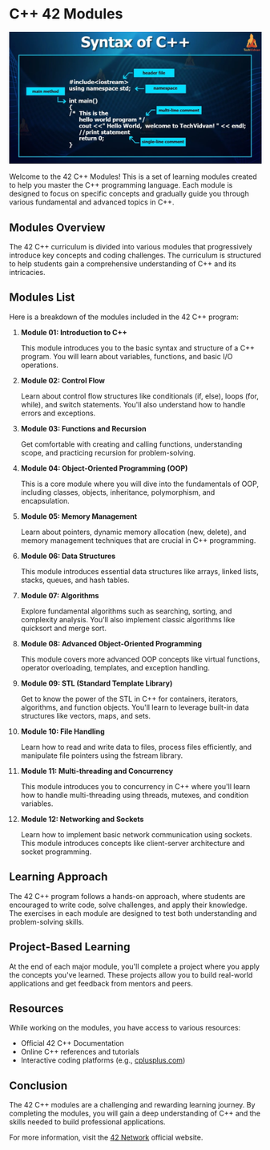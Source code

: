 <h1>C++ 42 Modules</h1>
    <div>
        <img src="Capture.PNG" alt="c++_logo">
    </div>
<p>Welcome to the 42 C++ Modules! This is a set of learning modules created to help you master the C++ programming language. Each module is designed to focus on specific concepts and gradually guide you through various fundamental and advanced topics in C++.</p>

<h2>Modules Overview</h2>
<p>The 42 C++ curriculum is divided into various modules that progressively introduce key concepts and coding challenges. The curriculum is structured to help students gain a comprehensive understanding of C++ and its intricacies.</p>

<h2>Modules List</h2>
<p>Here is a breakdown of the modules included in the 42 C++ program:</p>

<ol>
    <li><strong>Module 01: Introduction to C++</strong>
        <p>This module introduces you to the basic syntax and structure of a C++ program. You will learn about variables, functions, and basic I/O operations.</p>
    </li>
    <li><strong>Module 02: Control Flow</strong>
        <p>Learn about control flow structures like conditionals (if, else), loops (for, while), and switch statements. You'll also understand how to handle errors and exceptions.</p>
    </li>
    <li><strong>Module 03: Functions and Recursion</strong>
        <p>Get comfortable with creating and calling functions, understanding scope, and practicing recursion for problem-solving.</p>
    </li>
    <li><strong>Module 04: Object-Oriented Programming (OOP)</strong>
        <p>This is a core module where you will dive into the fundamentals of OOP, including classes, objects, inheritance, polymorphism, and encapsulation.</p>
    </li>
    <li><strong>Module 05: Memory Management</strong>
        <p>Learn about pointers, dynamic memory allocation (new, delete), and memory management techniques that are crucial in C++ programming.</p>
    </li>
    <li><strong>Module 06: Data Structures</strong>
        <p>This module introduces essential data structures like arrays, linked lists, stacks, queues, and hash tables.</p>
    </li>
    <li><strong>Module 07: Algorithms</strong>
        <p>Explore fundamental algorithms such as searching, sorting, and complexity analysis. You'll also implement classic algorithms like quicksort and merge sort.</p>
    </li>
    <li><strong>Module 08: Advanced Object-Oriented Programming</strong>
        <p>This module covers more advanced OOP concepts like virtual functions, operator overloading, templates, and exception handling.</p>
    </li>
    <li><strong>Module 09: STL (Standard Template Library)</strong>
        <p>Get to know the power of the STL in C++ for containers, iterators, algorithms, and function objects. You'll learn to leverage built-in data structures like vectors, maps, and sets.</p>
    </li>
    <li><strong>Module 10: File Handling</strong>
        <p>Learn how to read and write data to files, process files efficiently, and manipulate file pointers using the fstream library.</p>
    </li>
    <li><strong>Module 11: Multi-threading and Concurrency</strong>
        <p>This module introduces you to concurrency in C++ where you'll learn how to handle multi-threading using threads, mutexes, and condition variables.</p>
    </li>
    <li><strong>Module 12: Networking and Sockets</strong>
        <p>Learn how to implement basic network communication using sockets. This module introduces concepts like client-server architecture and socket programming.</p>
    </li>
</ol>

<h2>Learning Approach</h2>
<p>The 42 C++ program follows a hands-on approach, where students are encouraged to write code, solve challenges, and apply their knowledge. The exercises in each module are designed to test both understanding and problem-solving skills.</p>

<h2>Project-Based Learning</h2>
<p>At the end of each major module, you'll complete a project where you apply the concepts you've learned. These projects allow you to build real-world applications and get feedback from mentors and peers.</p>

<h2>Resources</h2>
<p>While working on the modules, you have access to various resources:</p>
<ul>
    <li>Official 42 C++ Documentation</li>
    <li>Online C++ references and tutorials</li>
    <li>Interactive coding platforms (e.g., <a href="https://www.cplusplus.com/" target="_blank">cplusplus.com</a>)</li>
</ul>

<h2>Conclusion</h2>
<p>The 42 C++ modules are a challenging and rewarding learning journey. By completing the modules, you will gain a deep understanding of C++ and the skills needed to build professional applications.</p>

<footer>
    <p>For more information, visit the <a href="https://www.42.fr/en/home" target="_blank">42 Network</a> official website.</p>
</footer>